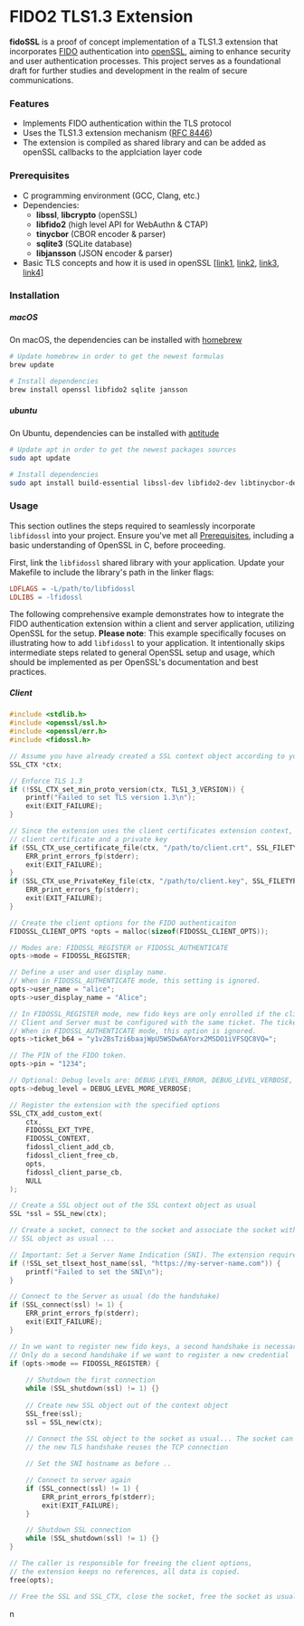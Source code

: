 # FIDO2 TLS1.3 Extension



**fidoSSL** is a proof of concept implementation of a TLS1.3 extension that incorporates [FIDO](https://fidoalliance.org/what-is-fido/) authentication into [openSSL](https://www.openssl.org/), aiming to enhance security and user authentication processes. This project serves as a foundational draft for further studies and development in the realm of secure communications.

### Features

- Implements FIDO authentication within the TLS protocol
- Uses the TLS1.3 extension mechanism ([RFC 8446](https://datatracker.ietf.org/doc/html/rfc8446#section-4.2))
- The extension is compiled as shared library and can be added as openSSL callbacks to the applciation layer code

### Prerequisites

- C programming environment (GCC, Clang, etc.)
- Dependencies: 
  - **libssl**, **libcrypto** (openSSL)
  - **libfido2** (high level API for WebAuthn & CTAP)
  - **tinycbor** (CBOR encoder & parser)
  - **sqlite3** (SQLite database)
  - **libjansson** (JSON encoder & parser)
- Basic TLS concepts and how it is used in openSSL [[link1](https://www.openssl.org/docs/man3.2/man7/ossl-guide-introduction.html), [link2](https://www.openssl.org/docs/man3.2/man7/ossl-guide-tls-introduction.html), [link3](https://www.openssl.org/docs/man3.2/man7/ossl-guide-tls-client-non-block.html), [link4](https://www.openssl.org/docs/man3.2/man7/ossl-guide-tls-client-block.html)]

### Installation

##### macOS

On macOS, the dependencies can be installed with [homebrew](https://brew.sh/)

```bash
# Update homebrew in order to get the newest formulas
brew update

# Install dependencies
brew install openssl libfido2 sqlite jansson
```

##### ubuntu

On Ubuntu, dependencies can be installed with [aptitude](https://wiki.ubuntuusers.de/aptitude/)

```sh
# Update apt in order to get the newest packages sources
sudo apt update

# Install dependencies
sudo apt install build-essential libssl-dev libfido2-dev libtinycbor-dev  libjansson-dev
```

### Usage

This section outlines the steps required to seamlessly incorporate `libfidossl` into your project. Ensure you've met all [Prerequisites](#Prerequisites), including a basic understanding of OpenSSL in C, before proceeding.



First, link the `libfidossl` shared library with your application. Update your Makefile to include the library's path in the linker flags:

```makefile
LDFLAGS = -L/path/to/libfidossl
LDLIBS = -lfidossl
```



The following comprehensive example demonstrates how to integrate the  FIDO authentication extension within a client and server application, utilizing  OpenSSL for the setup. **Please note**: This example specifically focuses on illustrating how to add `libfidossl` to your application. It intentionally skips intermediate steps related to general OpenSSL setup and usage, which should be implemented as per OpenSSL's documentation and best practices.

##### Client

```c
#include <stdlib.h>
#include <openssl/ssl.h>
#include <openssl/err.h>
#include <fidossl.h>

// Assume you have already created a SSL context object according to you applications needs
SSL_CTX *ctx;

// Enforce TLS 1.3
if (!SSL_CTX_set_min_proto_version(ctx, TLS1_3_VERSION)) {
    printf("Failed to set TLS version 1.3\n");
    exit(EXIT_FAILURE);
}

// Since the extension uses the client certificates extension context, we must provide a
// client certificate and a private key
if (SSL_CTX_use_certificate_file(ctx, "/path/to/client.crt", SSL_FILETYPE_PEM) <= 0) {
    ERR_print_errors_fp(stderr);
    exit(EXIT_FAILURE);
}
if (SSL_CTX_use_PrivateKey_file(ctx, "/path/to/client.key", SSL_FILETYPE_PEM) <= 0) {
    ERR_print_errors_fp(stderr);
    exit(EXIT_FAILURE);
}

// Create the client options for the FIDO authenticaiton
FIDOSSL_CLIENT_OPTS *opts = malloc(sizeof(FIDOSSL_CLIENT_OPTS));

// Modes are: FIDOSSL_REGISTER or FIDOSSL_AUTHENTICATE
opts->mode = FIDOSSL_REGISTER;

// Define a user and user display name.
// When in FIDOSSL_AUTHENTICATE mode, this setting is ignored.
opts->user_name = "alice";
opts->user_display_name = "Alice";

// In FIDOSSL_REGISTER mode, new fido keys are only enrolled if the client provides a valid ticket.
// Client and Server must be configured with the same ticket. The ticket is base64 encoded.
// When in FIDOSSL_AUTHENTICATE mode, this option is ignored.
opts->ticket_b64 = "y1v2BsTzi6baajWpU5WSDw6AYorx2MSDO1iVFSQC8VQ=";

// The PIN of the FIDO token.
opts->pin = "1234";

// Optional: Debug levels are: DEBUG_LEVEL_ERROR, DEBUG_LEVEL_VERBOSE, DEBUG_LEVEL_MORE_VERBOSE.
opts->debug_level = DEBUG_LEVEL_MORE_VERBOSE;

// Register the extension with the specified options
SSL_CTX_add_custom_ext(
    ctx,
    FIDOSSL_EXT_TYPE,
    FIDOSSL_CONTEXT,
    fidossl_client_add_cb,
    fidossl_client_free_cb,
    opts,
    fidossl_client_parse_cb,
    NULL
);

// Create a SSL object out of the SSL context object as usual
SSL *ssl = SSL_new(ctx);

// Create a socket, connect to the socket and associate the socket with the
// SSL object as usual ...

// Important: Set a Server Name Indication (SNI). The extension requires a SNI.
if (!SSL_set_tlsext_host_name(ssl, "https://my-server-name.com")) {
    printf("Failed to set the SNI\n");
}

// Connect to the Server as usual (do the handshake)
if (SSL_connect(ssl) != 1) {
    ERR_print_errors_fp(stderr);
    exit(EXIT_FAILURE);
}

// In we want to register new fido keys, a second handshake is necessary
// Only do a second handshake if we want to register a new credential
if (opts->mode == FIDOSSL_REGISTER) {
  
    // Shutdown the first connection
    while (SSL_shutdown(ssl) != 1) {}
  
    // Create new SSL object out of the context object
    SSL_free(ssl);
    ssl = SSL_new(ctx);
  
  	// Connect the SSL object to the socket as usual... The socket can be kept open,
  	// the new TLS handshake reuses the TCP connection

    // Set the SNI hostname as before ..

    // Connect to server again
    if (SSL_connect(ssl) != 1) {
        ERR_print_errors_fp(stderr);
        exit(EXIT_FAILURE);
    }

    // Shutdown SSL connection
    while (SSL_shutdown(ssl) != 1) {}
}

// The caller is responsible for freeing the client options,
// the extension keeps no references, all data is copied.
free(opts);

// Free the SSL and SSL_CTX, close the socket, free the socket as usual ...
```

n

